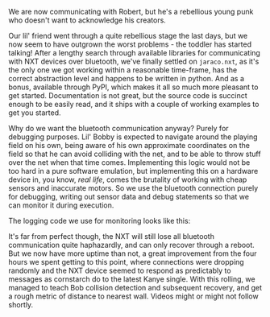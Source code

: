 We are now communicating with Robert, but he's a rebellious young punk who doesn't want to acknowledge his creators.

Our lil' friend went through a quite rebellious stage the last days, but we now seem to have outgrown the worst problems - the toddler has started talking! After a lengthy search through available libraries for communicating with NXT devices over bluetooth, we've finally settled on `jaraco.nxt`, as it's the only one we got working within a reasonable time-frame, has the correct abstraction level and happens to be written in python. And as a bonus, available through PyPI, which makes it all so much more pleasant to get started. Documentation is not great, but the source code is succinct enough to be easily read, and it ships with a couple of working examples to get you started.

Why do we want the bluetooth communication anyway? Purely for debugging purposes. Lil' Bobby is expected to navigate around the playing field on his own, being aware of his own approximate coordinates on the field so that he can avoid colliding with the net, and to be able to throw stuff over the net when that time comes. Implementing this logic would not be too hard in a pure software emulation, but implementing this on a hardware device in, you know, *real life*, comes the brutality of working with cheap sensors and inaccurate motors. So we use the bluetooth connection purely for debugging, writing out sensor data and debug statements so that we can monitor it during execution.

The logging code we use for monitoring looks like this:

<script src="https://gist.github.com/thusoy/7796033.js"></script>

It's far from perfect though, the NXT will still lose all bluetooth communication quite haphazardly, and can only recover through a reboot. But we now have more uptime than not, a great improvement from the four hours we spent getting to this point, where connections were dropping randomly and the NXT device seemed to respond as predictably to messages as cornstarch do to the latest Kanye single. With this rolling, we managed to teach Bob collision detection and subsequent recovery, and get a rough metric of distance to nearest wall. Videos might or might not follow shortly.
